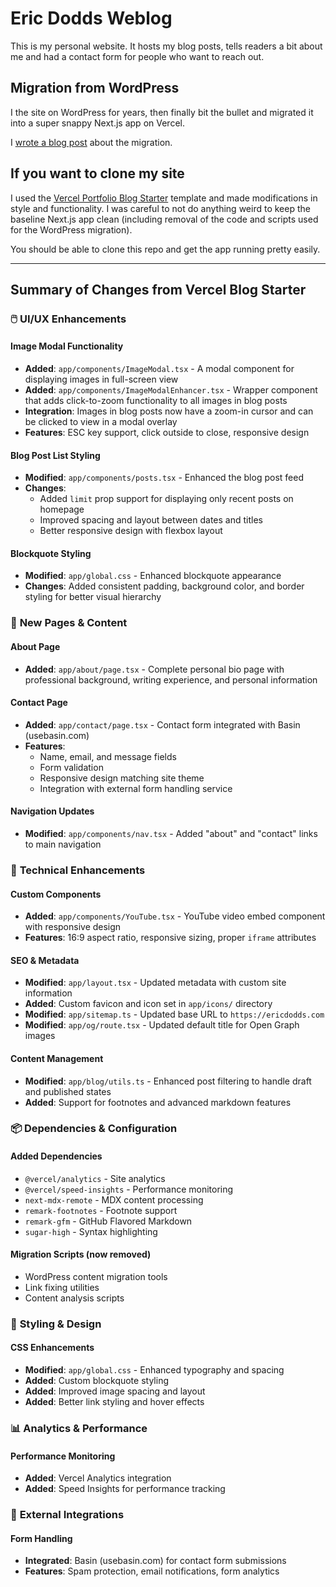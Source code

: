 # Eric Dodds Weblog

This is my personal website. It hosts my blog posts, tells readers a bit about me and had a contact form for people who want to reach out. 

## Migration from WordPress

I the site on WordPress for years, then finally bit the bullet and migrated it into a super snappy Next.js app on Vercel. 

I [wrote a blog post](https://www.ericdodds.com/blog/migrating-my-wordpress-blog-to-nextjs-and-vercel?utm_source=github-blog-repo) about the migration. 

## If you want to clone my site

I used the [Vercel Portfolio Blog Starter](https://github.com/vercel/examples/tree/main/solutions/blog) template and made modifications in style and functionality. I was careful to not do anything weird to keep the baseline Next.js app clean (including removal of the code and scripts used for the WordPress migration). 

You should be able to clone this repo and get the app running pretty easily. 

---

## Summary of Changes from Vercel Blog Starter

### 🖱️ **UI/UX Enhancements**

#### **Image Modal Functionality**
- **Added**: `app/components/ImageModal.tsx` - A modal component for displaying images in full-screen view
- **Added**: `app/components/ImageModalEnhancer.tsx` - Wrapper component that adds click-to-zoom functionality to all images in blog posts
- **Integration**: Images in blog posts now have a zoom-in cursor and can be clicked to view in a modal overlay
- **Features**: ESC key support, click outside to close, responsive design

#### **Blog Post List Styling**
- **Modified**: `app/components/posts.tsx` - Enhanced the blog post feed
- **Changes**: 
  - Added `limit` prop support for displaying only recent posts on homepage
  - Improved spacing and layout between dates and titles
  - Better responsive design with flexbox layout

#### **Blockquote Styling**
- **Modified**: `app/global.css` - Enhanced blockquote appearance
- **Changes**: Added consistent padding, background color, and border styling for better visual hierarchy

### 📄 **New Pages & Content**

#### **About Page**
- **Added**: `app/about/page.tsx` - Complete personal bio page with professional background, writing experience, and personal information

#### **Contact Page**
- **Added**: `app/contact/page.tsx` - Contact form integrated with Basin (usebasin.com)
- **Features**: 
  - Name, email, and message fields
  - Form validation
  - Responsive design matching site theme
  - Integration with external form handling service

#### **Navigation Updates**
- **Modified**: `app/components/nav.tsx` - Added "about" and "contact" links to main navigation

### 🔧 **Technical Enhancements**

#### **Custom Components**
- **Added**: `app/components/YouTube.tsx` - YouTube video embed component with responsive design
- **Features**: 16:9 aspect ratio, responsive sizing, proper `iframe` attributes

#### **SEO & Metadata**
- **Modified**: `app/layout.tsx` - Updated metadata with custom site information
- **Added**: Custom favicon and icon set in `app/icons/` directory
- **Modified**: `app/sitemap.ts` - Updated base URL to `https://ericdodds.com`
- **Modified**: `app/og/route.tsx` - Updated default title for Open Graph images

#### **Content Management**
- **Modified**: `app/blog/utils.ts` - Enhanced post filtering to handle draft and published states
- **Added**: Support for footnotes and advanced markdown features

### 📦 **Dependencies & Configuration**

#### **Added Dependencies**
- `@vercel/analytics` - Site analytics
- `@vercel/speed-insights` - Performance monitoring
- `next-mdx-remote` - MDX content processing
- `remark-footnotes` - Footnote support
- `remark-gfm` - GitHub Flavored Markdown
- `sugar-high` - Syntax highlighting

#### **Migration Scripts** (now removed)
- WordPress content migration tools
- Link fixing utilities
- Content analysis scripts

### 🎨 **Styling & Design**

#### **CSS Enhancements**
- **Modified**: `app/global.css` - Enhanced typography and spacing
- **Added**: Custom blockquote styling
- **Added**: Improved image spacing and layout
- **Added**: Better link styling and hover effects

### 📊 **Analytics & Performance**

#### **Performance Monitoring**
- **Added**: Vercel Analytics integration
- **Added**: Speed Insights for performance tracking

### 🔗 **External Integrations**

#### **Form Handling**
- **Integrated**: Basin (usebasin.com) for contact form submissions
- **Features**: Spam protection, email notifications, form analytics

